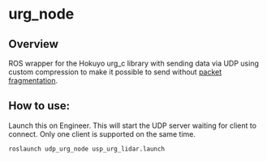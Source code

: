 # urg_node

## Overview

ROS wrapper for the Hokuyo urg_c library with sending data via UDP using custom compression to make it possible to send without [packet fragmentation](https://ru.wikipedia.org/wiki/UDP#%D0%94%D0%BB%D0%B8%D0%BD%D0%B0_%D0%B4%D0%B0%D1%82%D0%B0%D0%B3%D1%80%D0%B0%D0%BC%D0%BC%D1%8B).

## How to use:

Launch this on Engineer. This will start the UDP server waiting for client to connect. Only one client is supported on the same time.

```sh
roslaunch udp_urg_node usp_urg_lidar.launch
```